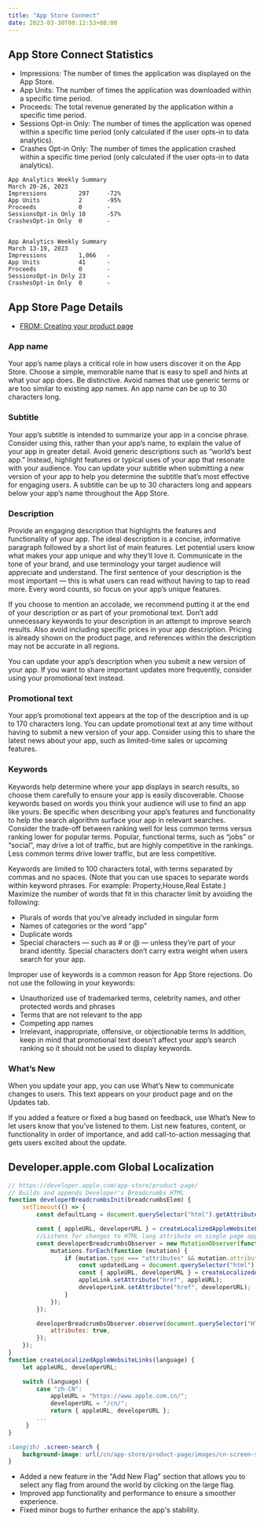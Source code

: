 ```yaml
---
title: "App Store Connect"
date: 2023-03-30T00:12:53+08:00
---
```


## App Store Connect Statistics

* Impressions: The number of times the application was displayed on the App Store.
* App Units: The number of times the application was downloaded within a specific time period.
* Proceeds: The total revenue generated by the application within a specific time period.
* Sessions Opt-in Only: The number of times the application was opened within a specific time period (only calculated if the user opts-in to data analytics).
* Crashes Opt-in Only: The number of times the application crashed within a specific time period (only calculated if the user opts-in to data analytics).

```
App Analytics Weekly Summary
March 20-26, 2023
Impressions	        297	    -72%
App Units	        2	    -95%
Proceeds	        0	    -
SessionsOpt-in Only	10	    -57%
CrashesOpt-in Only	0	    -


App Analytics Weekly Summary
March 13-19, 2023
Impressions	        1,066	-
App Units	        41	    -
Proceeds	        0	    -
SessionsOpt-in Only	23	    -
CrashesOpt-in Only	0	    -
```

## App Store Page Details

* [FROM: Creating your product page](https://developer.apple.com/app-store/product-page/)

### App name

Your app’s name plays a critical role in how users discover it on the App Store. Choose a simple, memorable name that is easy to spell and hints at what your app does. Be distinctive. Avoid names that use generic terms or are too similar to existing app names. An app name can be up to 30 characters long.

### Subtitle

Your app’s subtitle is intended to summarize your app in a concise phrase. Consider using this, rather than your app’s name, to explain the value of your app in greater detail. Avoid generic descriptions such as “world’s best app.” Instead, highlight features or typical uses of your app that resonate with your audience. You can update your subtitle when submitting a new version of your app to help you determine the subtitle that’s most effective for engaging users. A subtitle can be up to 30 characters long and appears below your app’s name throughout the App Store.

### Description

Provide an engaging description that highlights the features and functionality of your app. The ideal description is a concise, informative paragraph followed by a short list of main features. Let potential users know what makes your app unique and why they’ll love it. Communicate in the tone of your brand, and use terminology your target audience will appreciate and understand. The first sentence of your description is the most important — this is what users can read without having to tap to read more. Every word counts, so focus on your app’s unique features.

If you choose to mention an accolade, we recommend putting it at the end of your description or as part of your promotional text. Don’t add unnecessary keywords to your description in an attempt to improve search results. Also avoid including specific prices in your app description. Pricing is already shown on the product page, and references within the description may not be accurate in all regions.

You can update your app’s description when you submit a new version of your app. If you want to share important updates more frequently, consider using your promotional text instead.

### Promotional text

Your app’s promotional text appears at the top of the description and is up to 170 characters long. You can update promotional text at any time without having to submit a new version of your app. Consider using this to share the latest news about your app, such as limited-time sales or upcoming features.

### Keywords

Keywords help determine where your app displays in search results, so choose them carefully to ensure your app is easily discoverable. Choose keywords based on words you think your audience will use to find an app like yours. Be specific when describing your app’s features and functionality to help the search algorithm surface your app in relevant searches. Consider the trade-off between ranking well for less common terms versus ranking lower for popular terms. Popular, functional terms, such as “jobs” or “social”, may drive a lot of traffic, but are highly competitive in the rankings. Less common terms drive lower traffic, but are less competitive.

Keywords are limited to 100 characters total, with terms separated by commas and no spaces. (Note that you can use spaces to separate words within keyword phrases. For example: Property,House,Real Estate.) Maximize the number of words that fit in this character limit by avoiding the following:

* Plurals of words that you’ve already included in singular form
* Names of categories or the word “app”
* Duplicate words
* Special characters — such as # or @ — unless they’re part of your brand identity. Special characters don’t carry extra weight when users search for your app.

Improper use of keywords is a common reason for App Store rejections. Do not use the following in your keywords:

* Unauthorized use of trademarked terms, celebrity names, and other protected words and phrases
* Terms that are not relevant to the app
* Competing app names
* Irrelevant, inappropriate, offensive, or objectionable terms
In addition, keep in mind that promotional text doesn’t affect your app’s search ranking so it should not be used to display keywords.

### What’s New

When you update your app, you can use What’s New to communicate changes to users. This text appears on your product page and on the Updates tab.

If you added a feature or fixed a bug based on feedback, use What’s New to let users know that you’ve listened to them. List new features, content, or functionality in order of importance, and add call-to-action messaging that gets users excited about the update.

## Developer.apple.com Global Localization

```js
// https://developer.apple.com/app-store/product-page/
// Builds and appends Developer's Breadcrumbs HTML
function developerBreadcrumbsInit(breadcrumbsElem) {
    setTimeout(() => {
        const defaultLang = document.querySelector("html").getAttribute("lang") ? document.querySelector("html").getAttribute("lang").replace("_", "-") : "en";

        const { appleURL, developerURL } = createLocalizedAppleWebsiteLinks(defaultLang);
        //Listens for changes to HTML lang attribute on single page apps
        const developerBreadcrumbsObserver = new MutationObserver(function (mutations) {
            mutations.forEach(function (mutation) {
                if (mutation.type === "attributes" && mutation.attributeName === "lang") {
                    const updatedLang = document.querySelector("html").getAttribute("lang") ? document.querySelector("html").getAttribute("lang").replace("_", "-") : "en";
                    const { appleURL, developerURL } = createLocalizedAppleWebsiteLinks(updatedLang);
                    appleLink.setAttribute("href", appleURL);
                    developerLink.setAttribute("href", developerURL);
                }
            });
        });

        developerBreadcrumbsObserver.observe(document.querySelector("HTML"), {
            attributes: true,
        });
    });
}
function createLocalizedAppleWebsiteLinks(language) {
    let appleURL, developerURL;

    switch (language) {
        case "zh-CN":
            appleURL = "https://www.apple.com.cn/";
            developerURL = "/cn/";
            return { appleURL, developerURL };
        ...
     }
}
```

```css
:lang(zh) .screen-search {
    background-image: url(/cn/app-store/product-page/images/cn-screen-search-medium_2x.jpg);
}
```

* Added a new feature in the "Add New Flag" section that allows you to select any flag from around the world by clicking on the large flag.
* Improved app functionality and performance to ensure a smoother experience.
* Fixed minor bugs to further enhance the app's stability.
